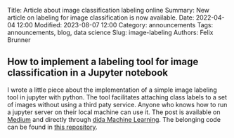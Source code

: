 Title: Article about image classification labeling online
Summary: New article on labeling for image classification is now available.
Date: 2022-04-04 12:00
Modified: 2023-08-07 12:00
Category: announcements
Tags: announcements, blog, data science
Slug: image-labeling
Authors: Felix Brunner

## How to implement a labeling tool for image classification in a Jupyter notebook
I wrote a little piece about the implementation of a simple image labeling tool in jupyter with python.
The tool facilitates attaching class labels to a set of images without using a third paty service.
Anyone who knows how to run a jupyter server on their local machine can use it.
The post is available on [Medium](https://medium.com/dida-machine-learning/how-to-implement-an-image-labeling-tool-in-a-jupyter-notebook-4aa4099addba?source=friends_link&sk=3ee7eabd27f2bf29226fbd8e970cc1f6) and directly through [dida Machine Learning](https://dida.do/blog/how-to-implement-a-labeling-tool-for-image-classification-in-a-jupyter-notebook).
The belonging code can be found in [this repository](https://github.com/dida-do/public/tree/master/labelingtool).